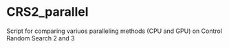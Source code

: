 # CRS2_parallel
Script for comparing variuos paralleling methods (CPU and GPU) on Control Random Search 2 and 3

